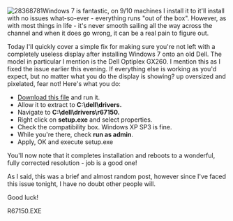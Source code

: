 <!---
title: "Windows 7 display issues on old Dell desktops"
date: "2010-11-26"
categories:
  - "guides"
  - "quicktip"
tags:
  - "display-error"
  - "gx260"
  - "windows"
--->

![](/wp-content/uploads/2010/11/28368781-300x225.jpg "28368781")Windows 7 is fantastic, on 9/10 machines I install it to it'll install with no issues what-so-ever - everything runs "out of the box". However, as with most things in life - it's never smooth sailing all the way across the channel and when it does go wrong, it can be a real pain to figure out.

Today I'll quickly cover a simple fix for making sure you're not left with a completely useless display after installing Windows 7 onto an old Dell. The model in particular I mention is the Dell Optiplex GX260. I mention this as I fixed the issue earlier this evening. If everything else is working as you'd expect, but no matter what you do the display is showing? up oversized and pixelated, fear not! Here's what you do:

- [Download this file](/download/R67150.EXE "Dell display driver") and run it.
- Allow it to extract to **C:\\dell\\drivers.**
- Navigate to **C:\\dell\\drivers\\r67150.**
- Right click on **setup.exe** and select properties.
- Check the compatibility box. Windows XP SP3 is fine.
- While you're there, check **run as admin**.
- Apply, OK and execute setup.exe

You'll now note that it completes installation and reboots to a wonderful, fully corrected resolution - job is a good one!

As I said, this was a brief and almost random post, however since I've faced this issue tonight, I have no doubt other people will.

Good luck!

R67150.EXE
